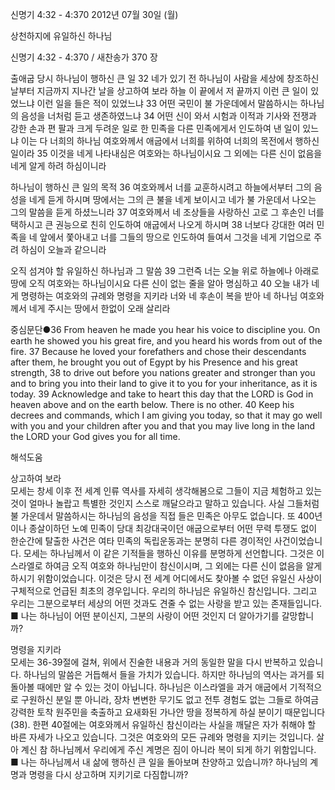 신명기 4:32 - 4:370 
2012년 07월 30일 (월)

상천하지에 유일하신 하나님



신명기 4:32 - 4:370 / 새찬송가 370 장


출애굽 당시 하나님이 행하신 큰 일
32 네가 있기 전 하나님이 사람을 세상에 창조하신 날부터 지금까지 지나간 날을 상고하여 보라 하늘 이 끝에서 저 끝까지 이런 큰 일이 있었느냐 이런 일을 들은 적이 있었느냐 33 어떤 국민이 불 가운데에서 말씀하시는 하나님의 음성을 너처럼 듣고 생존하였느냐 34 어떤 신이 와서 시험과 이적과 기사와 전쟁과 강한 손과 편 팔과 크게 두려운 일로 한 민족을 다른 민족에게서 인도하여 낸 일이 있느냐 이는 다 너희의 하나님 여호와께서 애굽에서 너희를 위하여 너희의 목전에서 행하신 일이라 35 이것을 네게 나타내심은 여호와는 하나님이시요 그 외에는 다른 신이 없음을 네게 알게 하려 하심이니라

하나님이 행하신 큰 일의 목적
36 여호와께서 너를 교훈하시려고 하늘에서부터 그의 음성을 네게 듣게 하시며 땅에서는 그의 큰 불을 네게 보이시고 네가 불 가운데서 나오는 그의 말씀을 듣게 하셨느니라 37 여호와께서 네 조상들을 사랑하신 고로 그 후손인 너를 택하시고 큰 권능으로 친히 인도하여 애굽에서 나오게 하시며 38 너보다 강대한 여러 민족을 네 앞에서 쫓아내고 너를 그들의 땅으로 인도하여 들여서 그것을 네게 기업으로 주려 하심이 오늘과 같으니라

오직 섬겨야 할 유일하신 하나님과 그 말씀
39 그런즉 너는 오늘 위로 하늘에나 아래로 땅에 오직 여호와는 하나님이시요 다른 신이 없는 줄을 알아 명심하고 40 오늘 내가 네게 명령하는 여호와의 규례와 명령을 지키라 너와 네 후손이 복을 받아 네 하나님 여호와께서 네게 주시는 땅에서 한없이 오래 살리라

중심문단●36 From heaven he made you hear his voice to discipline you. On earth he showed you his great fire, and you heard his words from out of the fire. 37 Because he loved your forefathers and chose their descendants after them, he brought you out of Egypt by his Presence and his great strength, 38 to drive out before you nations greater and stronger than you and to bring you into their land to give it to you for your inheritance, as it is today. 39 Acknowledge and take to heart this day that the LORD is God in heaven above and on the earth below. There is no other. 40 Keep his decrees and commands, which I am giving you today, so that it may go well with you and your children after you and that you may live long in the land the LORD your God gives you for all time.

해석도움





상고하여 보라  
모세는 창세 이후 전 세계 인류 역사를 자세히 생각해봄으로 그들이 지금 체험하고 있는 것이 얼마나 놀랍고 특별한 것인지 스스로 깨달으라고 말하고 있습니다. 사실 그들처럼 불 가운데서 말씀하시는 하나님의 음성을 직접 들은 민족은 아무도 없습니다. 또 400년이나 종살이하던 노예 민족이 당대 최강대국이던 애굽으로부터 어떤 무력 투쟁도 없이 한순간에 탈출한 사건은 여타 민족의 독립운동과는 분명히 다른 경이적인 사건이었습니다. 모세는 하나님께서 이 같은 기적들을 행하신 이유를 분명하게 선언합니다. 그것은 이스라엘로 하여금 오직 여호와 하나님만이 참신이시며, 그 외에는 다른 신이 없음을 알게 하시기 위함이었습니다. 이것은 당시 전 세계 어디에서도 찾아볼 수 없던 유일신 사상이 구체적으로 언급된 최초의 경우입니다. 우리의 하나님은 유일하신 참신입니다. 그리고 우리는 그분으로부터 세상의 어떤 것과도 견줄 수 없는 사랑을 받고 있는 존재들입니다.
■ 나는 하나님이 어떤 분이신지, 그분의 사랑이 어떤 것인지 더 알아가기를 갈망합니까?

명령을 지키라  
모세는 36-39절에 걸쳐, 위에서 진술한 내용과 거의 동일한 말을 다시 반복하고 있습니다. 하나님의 말씀은 거듭해서 들을 가치가 있습니다. 하지만 하나님의 역사는 과거를 되돌아볼 때에만 알 수 있는 것이 아닙니다. 하나님은 이스라엘을 과거 애굽에서 기적적으로 구원하신 분일 뿐 아니라, 장차 변변한 무기도 없고 전투 경험도 없는 그들로 하여금 강력한 토착 원주민을 축출하고 요새화된 가나안 땅을 정복하게 하실 분이기 때문입니다(38). 한편 40절에는 여호와께서 유일하신 참신이라는 사실을 깨달은 자가 취해야 할 바른 자세가 나오고 있습니다. 그것은 여호와의 모든 규례와 명령을 지키는 것입니다. 살아 계신 참 하나님께서 우리에게 주신 계명은 짐이 아니라 복이 되게 하기 위함입니다.
■ 나는 하나님께서 내 삶에 행하신 큰 일을 돌아보며 찬양하고 있습니까? 하나님의 계명과 명령을 다시 상고하며 지키기로 다짐합니까?